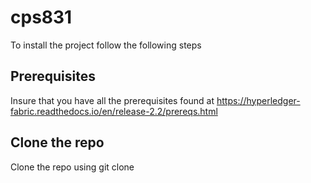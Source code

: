 # cps831

To install the project follow the following steps

## Prerequisites

Insure that you have all the prerequisites found at https://hyperledger-fabric.readthedocs.io/en/release-2.2/prereqs.html

## Clone the repo

Clone the repo using git clone
